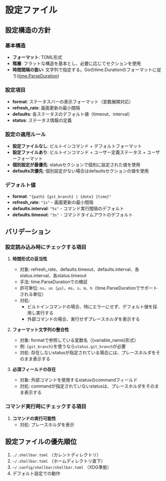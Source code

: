 # 設定ファイル

## 設定構造の方針

### 基本構造

- **フォーマット**: TOML形式
- **階層**: フラットな構造を基本とし、必要に応じてセクションを使用
- **時間間隔の扱い**: 文字列で指定する。Goのtime.Durationのフォーマットに従う([time.ParseDuration](https://pkg.go.dev/time#ParseDuration))

### 設定項目

- **format**: ステータスバーの表示フォーマット（変数展開対応）
- **refresh_rate**: 画面更新の最小間隔
- **defaults**: 各ステータスのデフォルト値（timeout、interval）
- **status**: ステータス情報の定義

### 設定の適用ルール

- **設定ファイルなし**: ビルトインコマンド + デフォルトフォーマット
- **設定ファイルあり**: ビルトインコマンド + ユーザー定義ステータス + ユーザーフォーマット
- **個別設定が最優先**: statusセクションで個別に設定された値を使用
- **defaults次優先**: 個別設定がない場合はdefaultsセクションの値を使用

### デフォルト値

- **format**: `"{path} {git_branch} | {date} {time}"`
- **refresh_rate**: `"1s"` - 画面更新の最小間隔
- **defaults.interval**: `"5s"` - コマンド実行間隔のデフォルト
- **defaults.timeout**: `"3s"` - コマンドタイムアウトのデフォルト

## バリデーション

### 設定読み込み時にチェックする項目

1. **時間形式の妥当性**
   - 対象: refresh_rate、defaults.timeout、defaults.interval、各status.interval、各status.timeout
   - 手法: time.ParseDurationでの検証
   - 許可単位: `ns`、`us`（`µs`）、`ms`、`s`、`m`、`h`（time.ParseDurationでサポートされる単位）
   - 対処:
     - ビルトインコマンドの場合、特にエラーにせず、デフォルト値を採用し実行する
     - 外部コマンドの場合、実行せずプレースホルダを表示する

2. **フォーマット文字列の整合性**
   - 対象: formatで参照している変数名（{variable_name}形式）
   - 例: `{git_branch}`を使うなら`status.git_branch`が必要
   - 対処: 存在しないstatusが指定されている場合には、プレースホルダをそのまま表示する

3. **必須フィールドの存在**
   - 対象: 外部コマンドを使用するstatusのcommandフィールド
   - 対処: commandが指定されていないstatusは、プレースホルダをそのまま表示する

### コマンド実行時にチェックする項目

1. **コマンドの実行可能性**
   - 対処: プレースホルダを表示

## 設定ファイルの優先順位

1. `./.shellbar.toml` （カレントディレクトリ）
2. `~/.shellbar.toml` （ホームディレクトリ直下）
3. `~/.config/shellbar/shellbar.toml` （XDG準拠）
4. デフォルト設定での動作
